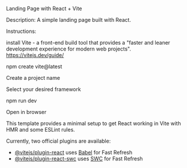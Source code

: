 Landing Page with React + Vite

Description: A simple landing page built with React.

Instructions:

install Vite - a front-end build tool that provides a "faster and leaner development experience for modern web projects".  
https://vitejs.dev/guide/

npm create vite@latest

Create a project name

Select your desired framework

npm run dev

Open in browser




This template provides a minimal setup to get React working in Vite with HMR and some ESLint rules.

Currently, two official plugins are available:

- [@vitejs/plugin-react](https://github.com/vitejs/vite-plugin-react/blob/main/packages/plugin-react/README.md) uses [Babel](https://babeljs.io/) for Fast Refresh
- [@vitejs/plugin-react-swc](https://github.com/vitejs/vite-plugin-react-swc) uses [SWC](https://swc.rs/) for Fast Refresh

